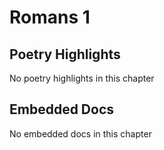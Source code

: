 # Romans 1

## Poetry Highlights

No poetry highlights in this chapter

## Embedded Docs

No embedded docs in this chapter

